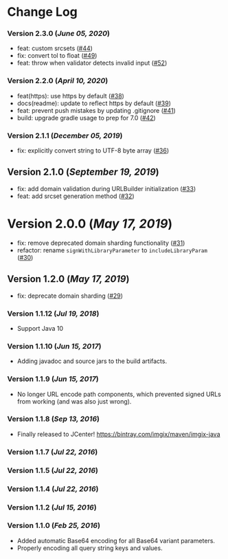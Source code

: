 Change Log
==========

### Version 2.3.0 (_June 05, 2020_)
* feat: custom srcsets ([#44](https://github.com/imgix/imgix-java/pull/44))
* fix: convert tol to float ([#49](https://github.com/imgix/imgix-java/pull/49))
* feat: throw when validator detects invalid input ([#52](https://github.com/imgix/imgix-java/pull/52))

### Version 2.2.0 (_April 10, 2020_)

* feat(https): use https by default ([#38](https://github.com/imgix/imgix-java/pull/38))
* docs(readme): update to reflect https by default ([#39](https://github.com/imgix/imgix-java/pull/39))
* feat: prevent push mistakes by updating .gitignore ([#41](https://github.com/imgix/imgix-java/pull/41))
* build: upgrade gradle usage to prep for 7.0 ([#42](https://github.com/imgix/imgix-java/pull/42))

### Version 2.1.1 (_December 05, 2019_)

* fix: explicitly convert string to UTF-8 byte array ([#36](https://github.com/imgix/imgix-java/pull/36))

## Version 2.1.0 (_September 19, 2019_)

* fix: add domain validation during URLBuilder initialization ([#33](https://github.com/imgix/imgix-java/pull/33))
* feat: add srcset generation method ([#32](https://github.com/imgix/imgix-java/pull/32)) 

# Version 2.0.0 (_May 17, 2019_)

* fix: remove deprecated domain sharding functionality  ([#31](https://github.com/imgix/imgix-java/pull/31))
* refactor: rename `signWithLibraryParameter` to `includeLibraryParam` ([#30](https://github.com/imgix/imgix-java/pull/30))

## Version 1.2.0 (_May 17, 2019_)

* fix: deprecate domain sharding ([#29](https://github.com/imgix/imgix-java/pull/29))

### Version 1.1.12 (_Jul 19, 2018_)

* Support Java 10

### Version 1.1.10 (_Jun 15, 2017_)

* Adding javadoc and source jars to the build artifacts.

### Version 1.1.9 (_Jun 15, 2017_)

* No longer URL encode path components, which prevented signed URLs from working (and was also just wrong).

### Version 1.1.8 (_Sep 13, 2016_)

* Finally released to JCenter! https://bintray.com/imgix/maven/imgix-java

### Version 1.1.7 (_Jul 22, 2016_)

### Version 1.1.5 (_Jul 22, 2016_)

### Version 1.1.4 (_Jul 22, 2016_)

### Version 1.1.2 (_Jul 15, 2016_)

### Version 1.1.0 (_Feb 25, 2016_)

* Added automatic Base64 encoding for all Base64 variant parameters.
* Properly encoding all query string keys and values.
